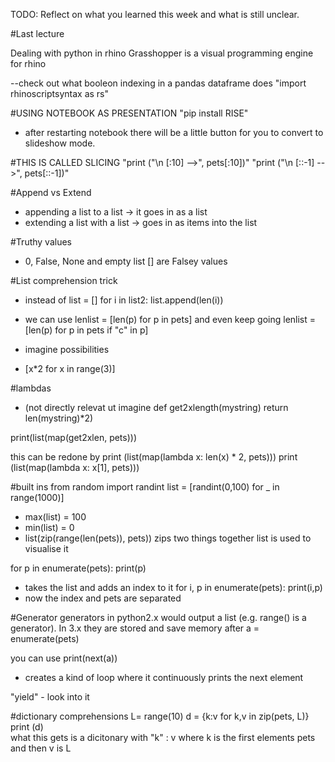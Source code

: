 TODO: Reflect on what you learned this week and what is still unclear.

#Last lecture

Dealing with python in rhino 
Grasshopper is a visual programming engine for rhino


--check out what booleon indexing in a pandas dataframe does
"import rhinoscriptsyntax as rs"

#USING NOTEBOOK AS PRESENTATION
"pip install RISE"
- after restarting notebook there will be a little button for you to convert to slideshow mode.


#THIS IS CALLED SLICING
"print ("\n [:10] -->", pets[:10])"
"print ("\n [::-1] -->", pets[::-1])"

#Append vs Extend
- appending a list to a list -> it goes in as a list
- extending a list with a list -> goes in as items into the list

#Truthy values
- 0, False, None and empty list [] are Falsey values

#List comprehension trick
- instead of list = []
for i in list2:
    list.append(len(i))

- we can use
lenlist = [len(p) for p in pets]
and even keep going lenlist = [len(p) for p in pets if "c" in p]
- imagine possibilities
- [x*2 for x in range(3)]

#lambdas
- (not directly relevat ut imagine 
def get2xlength(mystring) 
    return len(mystring)*2)

print(list(map(get2xlen, pets)))

this can be redone by print (list(map(lambda x: len(x) * 2, pets)))
print (list(map(lambda x: x[1], pets)))

#built ins
from random import randint
list = [randint(0,100) for _ in range(1000)]
- max(list) = 100
- min(list) = 0
- list(zip(range(len(pets)), pets))
    zips two things together
    list is used to visualise it

for p in enumerate(pets):
    print(p)
- takes the list and adds an index to it
for i, p in enumerate(pets):
    print(i,p)
- now the index and pets are separated

#Generator
generators in python2.x would output a list (e.g. range() is a generator). In 3.x they are stored and save memory
after a = enumerate(pets)

you can use print(next(a))
- creates a kind of loop where it continuously prints the next element

"yield" - look into it


#dictionary comprehensions
L= range(10)
d = {k:v for k,v in zip(pets, L)}
print (d)
\
what this gets is a dicitonary with "k" : v where k is the first elements pets and then v is L

